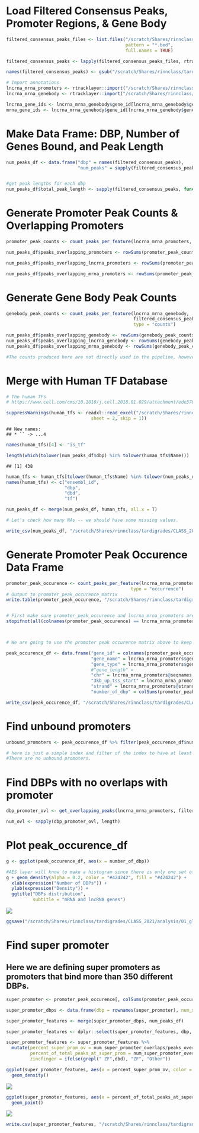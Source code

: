 Load Filtered Consensus Peaks, Promoter Regions, & Gene Body
============================================================

``` r
filtered_consensus_peaks_files <- list.files("/scratch/Shares/rinnclass/tardigrades/CLASS_2021/analysis/00_consensus_peaks/results/filtered_consensus", 
                                             pattern = "*.bed",
                                             full.names = TRUE)

filtered_consensus_peaks <- lapply(filtered_consensus_peaks_files, rtracklayer::import)

names(filtered_consensus_peaks) <- gsub("/scratch/Shares/rinnclass/tardigrades/CLASS_2021/analysis/00_consensus_peaks/results/filtered_consensus/|_filtered_consensus_peaks.bed", "", filtered_consensus_peaks_files)

# Import annotations
lncrna_mrna_promoters <- rtracklayer::import("/scratch/Shares/rinnclass/tardigrades/CLASS_2021/analysis/00_consensus_peaks/results/promoters/lncrna_mrna_promoters.gtf")
lncrna_mrna_genebody <- rtracklayer::import("/scratch/Shares/rinnclass/tardigrades/CLASS_2021/analysis/00_consensus_peaks/results/genebody/lncrna_mrna_genebody.gtf")

lncrna_gene_ids <- lncrna_mrna_genebody$gene_id[lncrna_mrna_genebody$gene_type == "lncRNA"]
mrna_gene_ids <- lncrna_mrna_genebody$gene_id[lncrna_mrna_genebody$gene_type == "protein_coding"]
```

Make Data Frame: DBP, Number of Genes Bound, and Peak Length
============================================================

``` r
num_peaks_df <- data.frame("dbp" = names(filtered_consensus_peaks),
                           "num_peaks" = sapply(filtered_consensus_peaks, length))


#get peak lengths for each dbp
num_peaks_df$total_peak_length <- sapply(filtered_consensus_peaks, function(x) sum(width(x)))
```

Generate Promoter Peak Counts & Overlapping Promoters
=====================================================

``` r
promoter_peak_counts <- count_peaks_per_feature(lncrna_mrna_promoters, filtered_consensus_peaks, type = "counts")

num_peaks_df$peaks_overlapping_promoters <- rowSums(promoter_peak_counts)

num_peaks_df$peaks_overlapping_lncrna_promoters <- rowSums(promoter_peak_counts[,lncrna_gene_ids])

num_peaks_df$peaks_overlapping_mrna_promoters <- rowSums(promoter_peak_counts[,mrna_gene_ids])
```

Generate Gene Body Peak Counts
==============================

``` r
genebody_peak_counts <- count_peaks_per_feature(lncrna_mrna_genebody, 
                                                filtered_consensus_peaks, 
                                                type = "counts")

num_peaks_df$peaks_overlapping_genebody <- rowSums(genebody_peak_counts)
num_peaks_df$peaks_overlapping_lncrna_genebody <- rowSums(genebody_peak_counts[,lncrna_gene_ids])
num_peaks_df$peaks_overlapping_mrna_genebody <- rowSums(genebody_peak_counts[,mrna_gene_ids])

#The counts produced here are not directly used in the pipeline, however, this data is useful for other analysis.
```

Merge with Human TF Database
============================

``` r
# The human TFs
# https://www.cell.com/cms/10.1016/j.cell.2018.01.029/attachment/ede37821-fd6f-41b7-9a0e-9d5410855ae6/mmc2.xlsx

suppressWarnings(human_tfs <- readxl::read_excel("/scratch/Shares/rinnclass/data/mmc2.xlsx",
                                sheet = 2, skip = 1))
```

    ## New names:
    ## * `` -> ...4

``` r
names(human_tfs)[4] <- "is_tf"

length(which(tolower(num_peaks_df$dbp) %in% tolower(human_tfs$Name)))
```

    ## [1] 438

``` r
human_tfs <- human_tfs[tolower(human_tfs$Name) %in% tolower(num_peaks_df$dbp), 1:4]
names(human_tfs) <- c("ensembl_id",
                      "dbp",
                      "dbd",
                      "tf")

num_peaks_df <- merge(num_peaks_df, human_tfs, all.x = T)

# Let's check how many NAs -- we should have some missing values.

write_csv(num_peaks_df, "/scratch/Shares/rinnclass/tardigrades/CLASS_2021/analysis/01_global_peak_properties/results/num_peaks_df.csv")
```

Generate Promoter Peak Occurence Data Frame
===========================================

``` r
promoter_peak_occurence <- count_peaks_per_feature(lncrna_mrna_promoters, filtered_consensus_peaks, 
                                               type = "occurrence")
# Output to promoter_peak_occurence_matrix
write.table(promoter_peak_occurence, "/scratch/Shares/rinnclass/tardigrades/CLASS_2021/analysis/01_global_peak_properties/results/lncrna_mrna_promoter_peak_occurence_matrix.tsv")


# First make sure promoter_peak_occurence and lncrna_mrna_promoters are in the same order
stopifnot(all(colnames(promoter_peak_occurence) == lncrna_mrna_promoters$gene_id))



# We are going to use the promoter peak occurence matrix above to keep adding onto in future files.

peak_occurence_df <- data.frame("gene_id" = colnames(promoter_peak_occurence),
                                "gene_name" = lncrna_mrna_promoters$gene_name,
                                "gene_type" = lncrna_mrna_promoters$gene_type,
                                #"gene_length" = 
                                "chr" = lncrna_mrna_promoters@seqnames,   
                                "3kb_up_tss_start" = lncrna_mrna_promoters@ranges@start,
                                "strand" = lncrna_mrna_promoters@strand,
                                "number_of_dbp" = colSums(promoter_peak_occurence))

write_csv(peak_occurence_df, "/scratch/Shares/rinnclass/tardigrades/CLASS_2021/analysis/01_global_peak_properties/results/peak_occurence_dataframe.csv")
```

Find unbound promoters
======================

``` r
unbound_promoters <- peak_occurence_df %>% filter(peak_occurence_df$number_of_dbp < 1)

# here is just a simple index and filter of the index to have at least 1 dbp bound.
#There are no unbound promoters.
```

Find DBPs with no overlaps with promoter
========================================

``` r
dbp_promoter_ovl <- get_overlapping_peaks(lncrna_mrna_promoters, filtered_consensus_peaks)

num_ovl <- sapply(dbp_promoter_ovl, length)
```

Plot peak\_occurence\_df
========================

``` r
g <- ggplot(peak_occurence_df, aes(x = number_of_dbp))

#AES layer will know to make a histogram since there is only one set of values for x.
g + geom_density(alpha = 0.2, color = "#424242", fill = "#424242") +
  xlab(expression("Number of DBPs")) +
  ylab(expression("Density")) +
  ggtitle("DBPs distribution",
          subtitle = "mRNA and lncRNA genes") 
```

![](01_global_peak_properties_files/figure-markdown_github/unnamed-chunk-9-1.png)

``` r
ggsave("/scratch/Shares/rinnclass/tardigrades/CLASS_2021/analysis/01_global_peak_properties/figures/DBPs_distribution.png", height = 5, width = 8)
```

Find super promoter
===================

Here we are defining super promoters as promoters that bind more than 350 different DBPs.
-----------------------------------------------------------------------------------------

``` r
super_promoter <- promoter_peak_occurence[, colSums(promoter_peak_occurence) > 350]

super_promoter_dbps <- data.frame(dbp = rownames(super_promoter), num_super_promoter_overlaps = rowSums(super_promoter))

super_promoter_features <- merge(super_promoter_dbps, num_peaks_df)

super_promoter_features <- dplyr::select(super_promoter_features, dbp, num_super_promoter_overlaps, everything() )

super_promoter_features <- super_promoter_features %>%
  mutate(percent_super_prom_ov = num_super_promoter_overlaps/peaks_overlapping_promoters * 100, 
         percent_of_total_peaks_at_super_prom = num_super_promoter_overlaps/num_peaks * 100,
         zincfinger = ifelse(grepl(" ZF",dbd), "ZF", "Other"))

ggplot(super_promoter_features, aes(x = percent_super_prom_ov, color = zincfinger)) +
  geom_density()
```

![](01_global_peak_properties_files/figure-markdown_github/unnamed-chunk-10-1.png)

``` r
ggplot(super_promoter_features, aes(x = percent_of_total_peaks_at_super_prom, y = percent_super_prom_ov)) + 
  geom_point()
```

![](01_global_peak_properties_files/figure-markdown_github/unnamed-chunk-10-2.png)

``` r
write.csv(super_promoter_features, "/scratch/Shares/rinnclass/tardigrades/CLASS_2021/analysis/01_global_peak_properties/results/super_promoter_features.csv")
```
